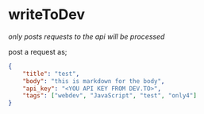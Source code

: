 # writeToDev

_only posts requests to the api will be processed_

post a request as;
``` json
{
    "title": "test",
    "body": "this is markdown for the body",
    "api_key": "<YOU API KEY FROM DEV.TO>",
    "tags": ["webdev", "JavaScript", "test", "only4"]
}
```